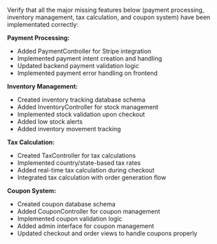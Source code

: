 Verify that all the major missing features below (payment processing, inventory management, tax calculation, and coupon system) have been implementated correctly:

**Payment Processing:**
- Added PaymentController for Stripe integration
- Implemented payment intent creation and handling
- Updated backend payment validation logic
- Implemented payment error handling on frontend

**Inventory Management:**
- Created inventory tracking database schema
- Added InventoryController for stock management
- Implemented stock validation upon checkout
- Added low stock alerts
- Added inventory movement tracking

**Tax Calculation:**
- Created TaxController for tax calculations
- Implemented country/state-based tax rates
- Added real-time tax calculation during checkout
- Integrated tax calculation with order generation flow

**Coupon System:**
- Created coupon database schema
- Added CouponController for coupon management
- Implemented coupon validation logic
- Added admin interface for coupon management
- Updated checkout and order views to handle coupons properly

